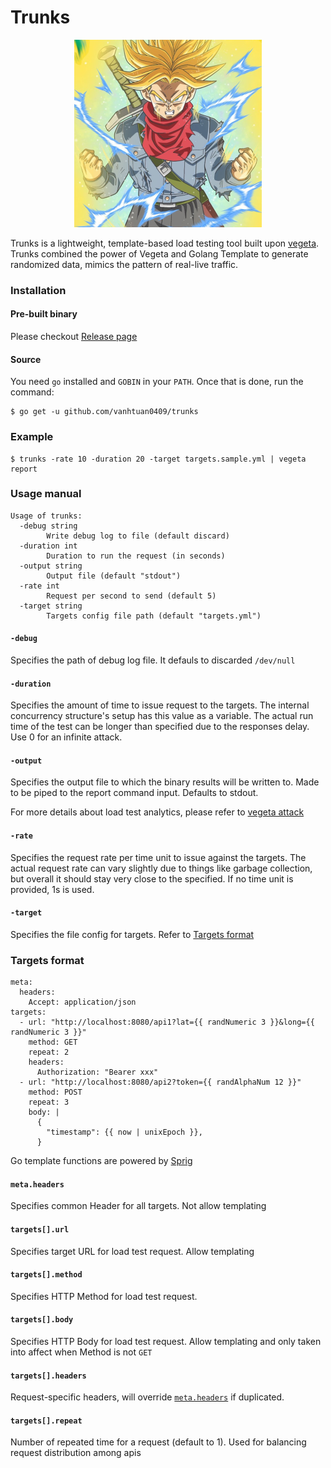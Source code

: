 # Trunks

<p align="center">
  <img src="./resources/trunks.png"
</p>

Trunks is a lightweight, template-based load testing tool built upon [vegeta](https://github.com/tsenart/vegeta). Trunks combined the power of Vegeta and Golang Template to generate randomized data, mimics the pattern of real-live traffic.

### Installation

#### Pre-built binary

Please checkout [Release page](https://github.com/vanhtuan0409/trunks/releases)

#### Source

You need `go` installed and `GOBIN` in your `PATH`. Once that is done, run the command:

```shell
$ go get -u github.com/vanhtuan0409/trunks
```

### Example

```shell
$ trunks -rate 10 -duration 20 -target targets.sample.yml | vegeta report
```

### Usage manual

```console
Usage of trunks:
  -debug string
        Write debug log to file (default discard)
  -duration int
        Duration to run the request (in seconds)
  -output string
        Output file (default "stdout")
  -rate int
        Request per second to send (default 5)
  -target string
        Targets config file path (default "targets.yml")
```

#### `-debug`

Specifies the path of debug log file. It defauls to discarded `/dev/null`

#### `-duration`

Specifies the amount of time to issue request to the targets. The internal concurrency structure's setup has this value as a variable. The actual run time of the test can be longer than specified due to the responses delay. Use 0 for an infinite attack.

#### `-output`

Specifies the output file to which the binary results will be written to. Made to be piped to the report command input. Defaults to stdout.

For more details about load test analytics, please refer to [vegeta attack](https://github.com/tsenart/vegeta#report-command)

#### `-rate`

Specifies the request rate per time unit to issue against the targets. The actual request rate can vary slightly due to things like garbage collection, but overall it should stay very close to the specified. If no time unit is provided, 1s is used.

#### `-target`

Specifies the file config for targets. Refer to [Targets format](#targets-format)

### Targets format

```
meta:
  headers:
    Accept: application/json
targets:
  - url: "http://localhost:8080/api1?lat={{ randNumeric 3 }}&long={{ randNumeric 3 }}"
    method: GET
    repeat: 2
    headers:
      Authorization: "Bearer xxx"
  - url: "http://localhost:8080/api2?token={{ randAlphaNum 12 }}"
    method: POST
    repeat: 3
    body: |
      {
        "timestamp": {{ now | unixEpoch }},
      }
```

Go template functions are powered by [Sprig](http://masterminds.github.io/sprig/)

#### `meta.headers`

Specifies common Header for all targets. Not allow templating

#### `targets[].url`

Specifies target URL for load test request. Allow templating

#### `targets[].method`

Specifies HTTP Method for load test request.

#### `targets[].body`

Specifies HTTP Body for load test request. Allow templating and only taken into affect when Method is not `GET`

#### `targets[].headers`

Request-specific headers, will override [`meta.headers`](#metaheaders) if duplicated.

#### `targets[].repeat`

Number of repeated time for a request (default to 1). Used for balancing request distribution among apis
